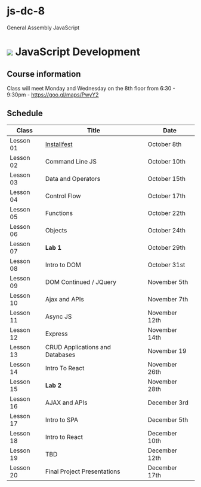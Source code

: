 # js-dc-8
General Assembly JavaScript
# ![](assets/logo.png) JavaScript Development

## Course information

Class will meet Monday and Wednesday on the 8th floor from 6:30 - 9:30pm - https://goo.gl/maps/PwyY2


## Schedule

|   Class   |                                Title                                |    Date     |
| --------- | ------------------------------------------------------------------- | ----------- |
| Lesson 01 | [Installfest](https://git.generalassemb.ly/Ramsay/JS-DC-8/tree/master/00-installfest) | October 8th|
| Lesson 02 | Command Line JS | October 10th |
| Lesson 03 | Data and Operators| October 15th |
| Lesson 04 | Control Flow | October 17th |
| Lesson 05 | Functions | October 22th |
| Lesson 06 | Objects  | October 24th |
| Lesson 07 | **Lab 1** | October 29th |
| Lesson 08 | Intro to DOM | October 31st |
| Lesson 09 | DOM Continued / JQuery | November 5th |
| Lesson 10 | Ajax and APIs | November 7th  |
| Lesson 11 | Async JS | November 12th  |
| Lesson 12 | Express | November 14th |
| Lesson 13 | CRUD Applications and Databases| November 19 |
| Lesson 14 | Intro To React | November 26th |
| Lesson 15 | **Lab 2** | November 28th |
| Lesson 16 | AJAX and APIs | December 3rd|
| Lesson 17 | Intro to SPA | December 5th |
| Lesson 18 | Intro to React | December 10th |
| Lesson 19 | TBD | December 12th |
| Lesson 20 | Final Project Presentations | December 17th |
